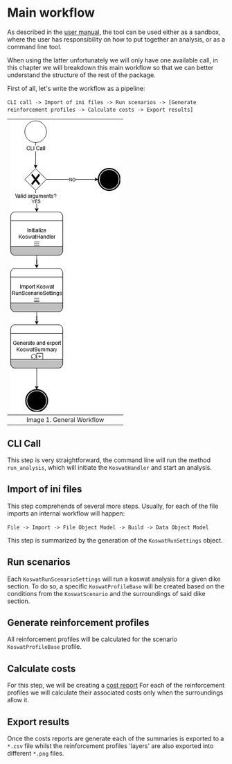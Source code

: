 # Main workflow

As described in the [user manual](../user_manual.md), the tool can be used either as a sandbox, where the user has responsibility on how to put together an analysis, or as a command line tool. 

When using the latter unfortunately we will only have one available call, in this chapter we will breakdown this main workflow so that we can better understand the structure of the rest of the package.

First of all, let's write the workflow as a pipeline:

`CLI call -> Import of ini files -> Run scenarios -> [Generate reinforcement profiles -> Calculate costs -> Export results]`

|![General Workflow](./imgs/general_workflow.png)|
|:--:|
|Image 1. General Workflow|

## CLI Call

This step is very straightforward, the command line will run the method `run_analysis`, which will initiate the `KoswatHandler` and start an analysis.

## Import of ini files
This step comprehends of several more steps. Usually, for each of the file imports an internal workflow will happen:

`File -> Import -> File Object Model -> Build -> Data Object Model`

This step is summarized by the generation of the `KoswatRunSettings` object.

## Run scenarios
Each `KoswatRunScenarioSettings` will run a koswat analysis for a given dike section.
To do so, a specific `KoswatProfileBase` will be created based on the conditions from the `KoswatScenario` and the surroundings of said dike section.

## Generate reinforcement profiles
All reinforcement profiles will be calculated for the scenario `KoswatProfileBase` profile. 

## Calculate costs
For this step, we will be creating a [cost report](koswat_cost_report.md)
For each of the reinforcement profiles we will calculate their associated costs only when the surroundings allow it.

## Export results
Once the costs reports are generate each of the summaries is exported to a `*.csv` file whilst the reinforcement profiles 'layers' are also exported into different `*.png` files.


